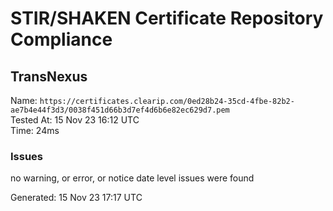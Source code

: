 # STIR/SHAKEN Certificate Repository Compliance

## TransNexus

Name: `https://certificates.clearip.com/0ed28b24-35cd-4fbe-82b2-ae7b4e44f3d3/0038f451d66b3d7ef4d6b6e82ec629d7.pem`\
Tested At: 15 Nov 23 16:12 UTC\
Time: 24ms

### Issues

no warning, or error, or notice date level issues were found

Generated: 15 Nov 23 17:17 UTC